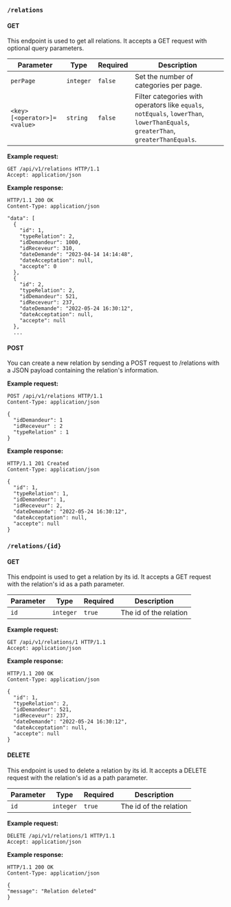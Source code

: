 ### `/relations`

#### GET

This endpoint is used to get all relations. It accepts a GET request with optional query parameters.

| Parameter                   | Type      | Required | Description                                                                                                                      |
| --------------------------- | --------- | -------- | -------------------------------------------------------------------------------------------------------------------------------- |
| `perPage`                   | `integer` | `false`  | Set the number of categories per page.                                                                                           |
| `<key>[<operator>]=<value>` | `string`  | `false`  | Filter categories with operators like `equals`, `notEquals`, `lowerThan`, `lowerThanEquals`, `greaterThan`, `greaterThanEquals`. |

**Example request:**

```http
GET /api/v1/relations HTTP/1.1
Accept: application/json
```

**Example response:**

```http
HTTP/1.1 200 OK
Content-Type: application/json

"data": [
  {
    "id": 1,
    "typeRelation": 2,
    "idDemandeur": 1000,
    "idReceveur": 310,
    "dateDemande": "2023-04-14 14:14:48",
    "dateAcceptation": null,
    "accepte": 0
  },
  {
    "id": 2,
    "typeRelation": 2,
    "idDemandeur": 521,
    "idReceveur": 237,
    "dateDemande": "2022-05-24 16:30:12",
    "dateAcceptation": null,
    "accepte": null
  },
  ...
```

#### POST

You can create a new relation by sending a POST request to /relations with a JSON payload containing the relation's information.

**Example request:**

```http
POST /api/v1/relations HTTP/1.1
Content-Type: application/json

{
  "idDemandeur": 1
  "idReceveur" : 2
  "typeRelation" : 1
}
```

**Example response:**

```http
HTTP/1.1 201 Created
Content-Type: application/json

{
  "id": 1,
  "typeRelation": 1,
  "idDemandeur": 1,
  "idReceveur": 2,
  "dateDemande": "2022-05-24 16:30:12",
  "dateAcceptation": null,
  "accepte": null
}
```

### `/relations/{id}`

#### GET

This endpoint is used to get a relation by its id. It accepts a GET request with the relation's id as a path parameter.

| Parameter | Type      | Required | Description            |
| --------- | --------- | -------- | ---------------------- |
| `id`      | `integer` | `true`   | The id of the relation |

**Example request:**

```http
GET /api/v1/relations/1 HTTP/1.1
Accept: application/json
```

**Example response:**

```http
HTTP/1.1 200 OK
Content-Type: application/json

{
  "id": 1,
  "typeRelation": 2,
  "idDemandeur": 521,
  "idReceveur": 237,
  "dateDemande": "2022-05-24 16:30:12",
  "dateAcceptation": null,
  "accepte": null
}
```

#### DELETE

This endpoint is used to delete a relation by its id. It accepts a DELETE request with the relation's id as a path parameter.

| Parameter | Type      | Required | Description            |
| --------- | --------- | -------- | ---------------------- |
| `id`      | `integer` | `true`   | The id of the relation |

**Example request:**

```http
DELETE /api/v1/relations/1 HTTP/1.1
Accept: application/json
```

**Example response:**

```http
HTTP/1.1 200 OK
Content-Type: application/json

{
"message": "Relation deleted"
}
```
